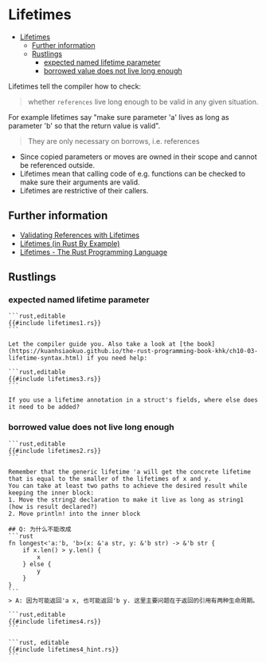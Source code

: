# Lifetimes

<!--ts-->
* [Lifetimes](#lifetimes)
   * [Further information](#further-information)
   * [Rustlings](#rustlings)
      * [expected named lifetime parameter](#expected-named-lifetime-parameter)
      * [borrowed value does not live long enough](#borrowed-value-does-not-live-long-enough)

<!-- Created by https://github.com/ekalinin/github-markdown-toc -->
<!-- Added by: runner, at: Sat Feb 25 10:58:51 UTC 2023 -->

<!--te-->
Lifetimes tell the compiler how to check:

> whether `references` live long enough to be valid in any given situation.

For example lifetimes say "make sure parameter 'a' lives as long as parameter 'b' so that the return value is valid".

> They are only necessary on borrows, i.e. references

- Since copied parameters or moves are owned in their scope and cannot
  be referenced outside.
- Lifetimes mean that calling code of e.g. functions
  can be checked to make sure their arguments are valid.
- Lifetimes are restrictive of their callers.

## Further information

- [Validating References with Lifetimes](https://doc.rust-lang.org/book/ch10-03-lifetime-syntax.html)
- [Lifetimes (in Rust By Example)](https://doc.rust-lang.org/stable/rust-by-example/scope/lifetime.html)
- [Lifetimes - The Rust Programming Language](https://kuanhsiaokuo.github.io/the-rust-programming-book-khk/rust_by_example_src/scope/lifetime.html)

## Rustlings

### expected named lifetime parameter

~~~admonish bug title="function" collapsible=true
```rust,editable
{{#include lifetimes1.rs}}
```
~~~

~~~admonish tip title="Hint" collapsible=true
Let the compiler guide you. Also take a look at [the book](https://kuanhsiaokuo.github.io/the-rust-programming-book-khk/ch10-03-lifetime-syntax.html) if you need help:
~~~

~~~admonish bug title="struct" collapsible=true
```rust,editable
{{#include lifetimes3.rs}}
```
~~~

~~~admonish tip title="Hint" collapsible=true
If you use a lifetime annotation in a struct's fields, where else does it need to be added?
~~~

### borrowed value does not live long enough

~~~admonish bug title="lifetimes2" collapsible=true
```rust,editable
{{#include lifetimes2.rs}}
```
~~~

~~~admonish tip title="Hint: 将块看作生命周期隐式声明" collapsible=true
Remember that the generic lifetime 'a will get the concrete lifetime that is equal to the smaller of the lifetimes of x and y.
You can take at least two paths to achieve the desired result while keeping the inner block:
1. Move the string2 declaration to make it live as long as string1 (how is result declared?)
2. Move println! into the inner block
~~~

~~~admonish info title="Q&A" collapsible=true
## Q: 为什么不能改成
```rust
fn longest<'a:'b, 'b>(x: &'a str, y: &'b str) -> &'b str {
    if x.len() > y.len() {
        x
    } else {
        y
    }
}
```
> A: 因为可能返回'a x, 也可能返回'b y. 这里主要问题在于返回的引用有两种生命周期。
~~~

~~~admonish bug title="lifetimes4" collapsible=true
```rust,editable
{{#include lifetimes4.rs}}
```
~~~

~~~admonish tip title="Hint: 函数返回引用才会考虑live long enough" collapsible=true
```rust, editable
{{#include lifetimes4_hint.rs}}
```
~~~
